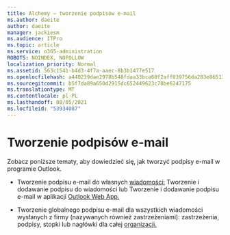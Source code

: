 ```yaml
---
title: Alchemy — tworzenie podpisów e-mail
ms.author: daeite
author: daeite
manager: jackiesm
ms.audience: ITPro
ms.topic: article
ms.service: o365-administration
ROBOTS: NOINDEX, NOFOLLOW
localization_priority: Normal
ms.assetid: 563c1541-b4d3-4f7a-aaec-8b3b1477e517
ms.openlocfilehash: a440239dae2978b548fdaa33bca60f2aff039756da283e86513b9ee2dbd3c59b
ms.sourcegitcommit: b5f7da89a650d2915dc652449623c78be6247175
ms.translationtype: MT
ms.contentlocale: pl-PL
ms.lasthandoff: 08/05/2021
ms.locfileid: "53934087"
---
```

# <a name="create-email-signatures"></a>Tworzenie podpisów e-mail

Zobacz poniższe tematy, aby dowiedzieć się, jak tworzyć podpisy e-mail w programie Outlook.
  
- Tworzenie podpisu e-mail do własnych [wiadomości:](https://support.office.com/article/8ee5d4f4-68fd-464a-a1c1-0e1c80bb27f2.aspx) Tworzenie i dodawanie podpisu do wiadomości lub Tworzenie i dodawanie podpisu e-mail w aplikacji [Outlook Web App.](https://support.office.com/article/0f230564-11b9-4239-83de-f10cbe4dfdfc.aspx)
    
- Tworzenie globalnego podpisu e-mail dla wszystkich wiadomości wysłanych z firmy (nazywanych również zastrzeżeniami): zastrzeżenia, podpisy, stopki lub nagłówki dla całej [organizacji.](https://go.microsoft.com/fwlink/p/?linkid=391096)
    

